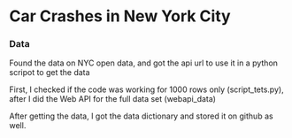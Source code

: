 # Car Crashes in New York City 

### Data
Found the data on NYC open data, and got the api url to use it in a python scripot to get the data

First, I checked if the code was working for 1000 rows only (script_tets.py), after I did the Web API for the full data set (webapi_data)

After getting the data, I got the data dictionary and stored it on github as well.
